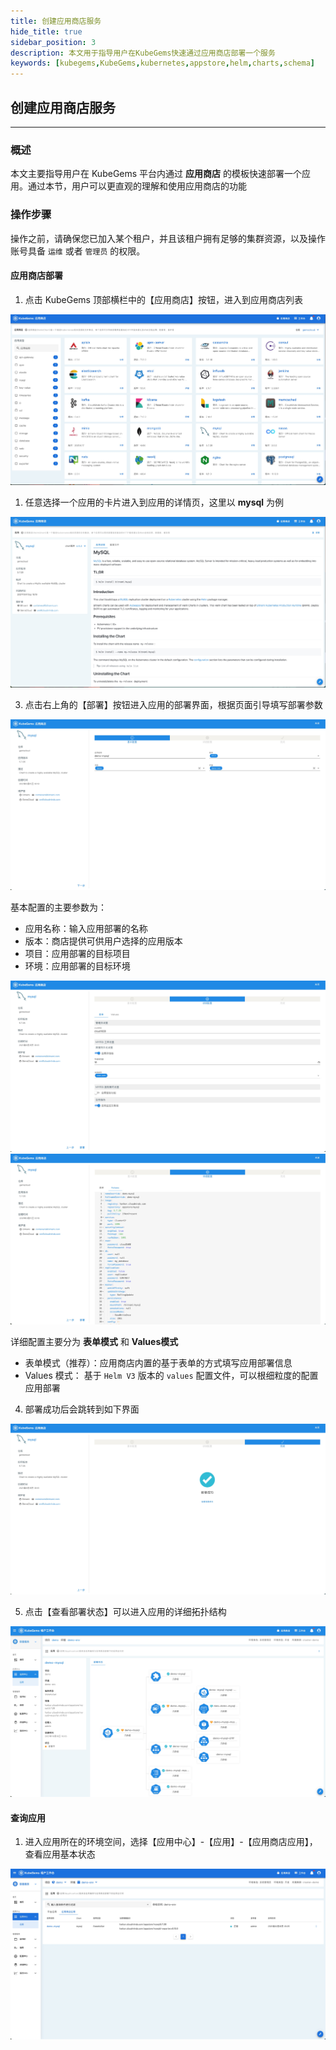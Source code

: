 ```yaml
---
title: 创建应用商店服务
hide_title: true
sidebar_position: 3
description: 本文用于指导用户在KubeGems快速通过应用商店部署一个服务
keywords: [kubegems,KubeGems,kubernetes,appstore,helm,charts,schema]
---
```


## 创建应用商店服务

---

### 概述

本文主要指导用户在 KubeGems 平台内通过 **应用商店** 的模板快速部署一个应用。通过本节，用户可以更直观的理解和使用应用商店的功能

### 操作步骤

操作之前，请确保您已加入某个租户，并且该租户拥有足够的集群资源，以及操作账号具备 `运维` 或者 `管理员` 的权限。

#### 应用商店部署

1. 点击 KubeGems 顶部横栏中的【应用商店】按钮，进入到应用商店列表

![](./assets/example-appstore-list.jpg)

1. 任意选择一个应用的卡片进入到应用的详情页，这里以 **mysql** 为例

![](./assets/example-appstore-mysql.jpg)

3. 点击右上角的【部署】按钮进入应用的部署界面，根据页面引导填写部署参数

![](./assets/example-appstore-mysql-1.jpg)

基本配置的主要参数为：

  - 应用名称：输入应用部署的名称
  - 版本：商店提供可供用户选择的应用版本
  - 项目：应用部署的目标项目
  - 环境：应用部署的目标环境

![](./assets/example-appstore-mysql-table.jpg)
![](./assets/example-appstore-mysql-values.jpg)

详细配置主要分为 **表单模式** 和 **Values模式**

  - 表单模式（推荐）：应用商店内置的基于表单的方式填写应用部署信息
  - Values 模式： 基于 `Helm V3` 版本的 `values` 配置文件，可以根细粒度的配置应用部署

4. 部署成功后会跳转到如下界面

![](./assets/example-appstore-mysql-success.jpg)

5. 点击【查看部署状态】可以进入应用的详细拓扑结构

![](./assets/example-appstore-mysql-info.jpg)

#### 查询应用

1. 进入应用所在的环境空间，选择【应用中心】-【应用】-【应用商店应用】，查看应用基本状态

![](./assets/example-appstore-mysql-status.jpg)
